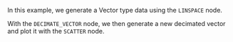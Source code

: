 <!--Add SEO here-->

In this example, we generate a Vector type data using the `LINSPACE` node.

With the `DECIMATE_VECTOR` node, we then generate a new decimated vector and plot it with the `SCATTER` node.
